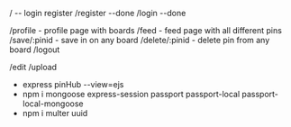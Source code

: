 / -- login register
/register --done
/login --done

/profile - profile page with boards
/feed - feed page with all different pins
/save/:pinid - save in on any board
/delete/:pinid - delete pin from any board
/logout

/edit
/upload

- express pinHub --view=ejs
- npm i mongoose express-session passport passport-local passport-local-mongoose
- npm i multer uuid
